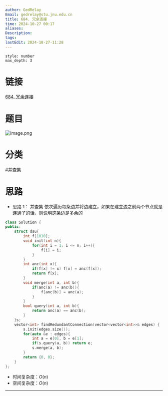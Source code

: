 ```yaml
---
author: GedRelay
Email: gedrelay@stu.jnu.edu.cn
title: 684. 冗余连接
time: 2024-10-27 00:17
aliases: 
Description: 
tags: 
lastEdit: 2024-10-27-11:28
---
```


```toc
style: number
max_depth: 3
```

# 链接
[684. 冗余连接](https://leetcode.cn/problems/redundant-connection/) 

# 题目
![image.png](https://ged-pic-bed.oss-cn-guangzhou.aliyuncs.com/img/202410270018015.png)


# 分类
#并查集 

# 思路
- 思路 1：
并查集
依次遍历每条边并将边建立，如果在建立边之前两个节点就是连通了的话，则说明这条边是多余的


```cpp
class Solution {
public:
    struct dsu{
        int f[1010];
        void init(int n){
            for(int i = 1; i <= n; i++){
                f[i] = i;
            }
        }
        int anc(int x){
            if(f[x] != x) f[x] = anc(f[x]);
            return f[x];
        }
        void merge(int a, int b){
            if(anc(a) != anc(b)){
                f[anc(b)] = anc(a);
            }
        }
        bool query(int a, int b){
            return anc(a) == anc(b);
        }
    }s;
    vector<int> findRedundantConnection(vector<vector<int>>& edges) {
        s.init(edges.size());
        for(auto &e : edges){
            int a = e[0], b = e[1];
            if(s.query(a, b)) return e;
            s.merge(a, b);
        }
        return {0, 0};
    }
};
```


- 时间复杂度：${O\left( n \right)  }$ 
- 空间复杂度：${O\left( n \right)  }$ 


---

